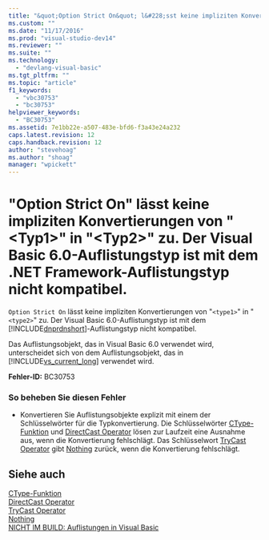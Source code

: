 ```yaml
---
title: "&quot;Option Strict On&quot; l&#228;sst keine impliziten Konvertierungen von &quot;&lt;Typ1&gt;&quot; in &quot;&lt;Typ2&gt;&quot; zu. Der Visual Basic 6.0-Auflistungstyp ist mit dem .NET Framework-Auflistungstyp nicht kompatibel. | Microsoft Docs"
ms.custom: ""
ms.date: "11/17/2016"
ms.prod: "visual-studio-dev14"
ms.reviewer: ""
ms.suite: ""
ms.technology: 
  - "devlang-visual-basic"
ms.tgt_pltfrm: ""
ms.topic: "article"
f1_keywords: 
  - "vbc30753"
  - "bc30753"
helpviewer_keywords: 
  - "BC30753"
ms.assetid: 7e1bb22e-a507-483e-bfd6-f3a43e24a232
caps.latest.revision: 12
caps.handback.revision: 12
author: "stevehoag"
ms.author: "shoag"
manager: "wpickett"
---
```

# &quot;Option Strict On&quot; l&#228;sst keine impliziten Konvertierungen von &quot;&lt;Typ1&gt;&quot; in &quot;&lt;Typ2&gt;&quot; zu. Der Visual Basic 6.0-Auflistungstyp ist mit dem .NET Framework-Auflistungstyp nicht kompatibel.
`Option Strict On` lässt keine impliziten Konvertierungen von "`<type1>`" in "`<type2>`" zu. Der Visual Basic 6.0\-Auflistungstyp ist mit dem [!INCLUDE[dnprdnshort](../../csharp/getting-started/includes/dnprdnshort_md.md)]\-Auflistungstyp nicht kompatibel.  
  
 Das Auflistungsobjekt, das in Visual Basic 6.0 verwendet wird, unterscheidet sich von dem Auflistungsobjekt, das in [!INCLUDE[vs_current_long](../../csharp/misc/includes/vs_current_long_md.md)] verwendet wird.  
  
 **Fehler\-ID:** BC30753  
  
### So beheben Sie diesen Fehler  
  
-   Konvertieren Sie Auflistungsobjekte explizit mit einem der Schlüsselwörter für die Typkonvertierung. Die Schlüsselwörter [CType\-Funktion](../../visual-basic/language-reference/functions/ctype-function.md) und [DirectCast Operator](../../visual-basic/language-reference/operators/directcast-operator.md) lösen zur Laufzeit eine Ausnahme aus, wenn die Konvertierung fehlschlägt. Das Schlüsselwort [TryCast Operator](../../visual-basic/language-reference/operators/trycast-operator.md) gibt [Nothing](../../visual-basic/language-reference/nothing.md) zurück, wenn die Konvertierung fehlschlägt.  
  
## Siehe auch  
 [CType\-Funktion](../../visual-basic/language-reference/functions/ctype-function.md)   
 [DirectCast Operator](../../visual-basic/language-reference/operators/directcast-operator.md)   
 [TryCast Operator](../../visual-basic/language-reference/operators/trycast-operator.md)   
 [Nothing](../../visual-basic/language-reference/nothing.md)   
 [NICHT IM BUILD: Auflistungen in Visual Basic](http://msdn.microsoft.com/de-de/8b2b7845-2251-4573-8dd3-c9f9c0a66a21)
